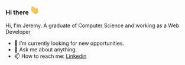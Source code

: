 ### Hi there <img src="https://github.com/jedidavid/jedidavid/blob/master/hi.gif?raw=true" width="25px">

Hi, I'm Jeremy. A graduate of Computer Science and working as a Web Developer

- 🔭 I’m currently looking for new opportunities. 
- 💬 Ask me about anything.
- 📫 How to reach me: [Linkedin](https://linkedin.com/in/jeremydaynieldavid "Linkedin")
